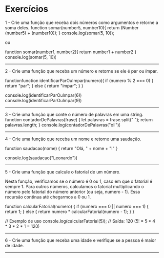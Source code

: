 # Exercícios

1 - Crie uma função que receba dois números como argumentos e retorne a soma deles.
function somar(number5, number10){
  return (Number (number5) + (number10));
}
console.log(somar(5, 10));

ou

function somar(number1, number2){
  return number1 + number2
}
console.log(somar(5, 10))

------------------------------------

2 - Crie uma função que receba um número e retorne se ele é par ou ímpar.

functionfunction identificarParOuImpar(numero){
  if (numero % 2 === 0) {
    return "par";
  } else {
    return "impar";
  }
}

console.log(identificarParOuImpar(6))
console.log(identificarParOuImpar(9))

------------------------------------

3 - Crie uma função que conte o número de palavras em uma string.
function contadorDePalavras(frase) {
  let palavras = frase.split(" ");
  return palavras.length;
}
console.log(contadorDePalavras("oii"))

------------------------------------

4 - Crie uma função que receba um nome e retorne uma saudação.

function saudacao(nome) {
  return "Olá, " + nome + "!"
}

console.log(saudacao("Leonardo"))

------------------------------------

5 - Crie uma função que calcule o fatorial de um número.

Nesta função, verificamos se o número é 0 ou 1, caso em que o fatorial é sempre 1. Para outros números, calculamos o fatorial multiplicando o número pelo fatorial do número anterior (ou seja, numero - 1). Essa recursão continua até chegarmos a 0 ou 1.

function calcularFatorial(numero) {
    if (numero === 0 || numero === 1) {
        return 1;
    } else {
        return numero * calcularFatorial(numero - 1);
    }
}

// Exemplo de uso
console.log(calcularFatorial(5)); // Saída: 120 (5! = 5 * 4 * 3 * 2 * 1 = 120)

------------------------------------

6 - Crie uma função que receba uma idade e verifique se a pessoa é maior de idade.


------------------------------------
